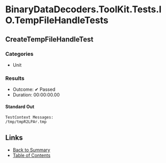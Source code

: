 # BinaryDataDecoders.ToolKit.Tests.IO.TempFileHandleTests

## CreateTempFileHandleTest

### Categories

* Unit

### Results

* Outcome: ✔ Passed
* Duration: 00:00:00.00

#### Standard Out

```
TestContext Messages:
/tmp/tmpR2LPAr.tmp
```

## Links

* [Back to Summary](../Summary.md)
* [Table of Contents](../../TOC.md)
